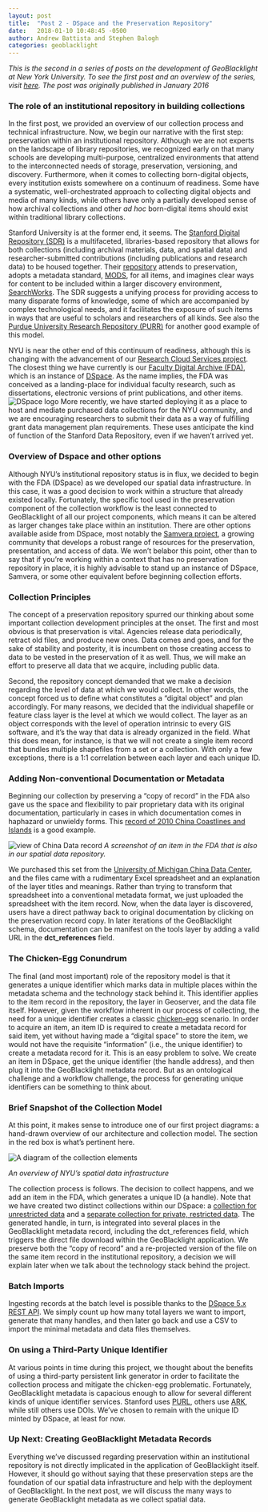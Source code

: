 ```yaml
---
layout: post
title:  "Post 2 - DSpace and the Preservation Repository"
date:   2018-01-10 10:48:45 -0500
author: Andrew Battista and Stephen Balogh
categories: geoblacklight
---
```


*This is the second in a series of posts on the development of GeoBlacklight at New York University. To see the first post and an overview of the series, visit [here](https://andrewbattista.github.io/geoblacklight/2018/01/10/geoblacklight-overview.html). The post was originally published in January 2016*

### The role of an institutional repository in building collections

In the first post, we provided an overview of our collection process and technical infrastructure. Now, we begin our narrative with the first step: preservation within an institutional repository. Although we are not experts on the landscape of library repositories, we recognized early on that many schools are developing multi-purpose, centralized environments that attend to the interconnected needs of storage, preservation, versioning, and discovery. Furthermore, when it comes to collecting born-digital objects, every institution exists somewhere on a continuum of readiness. Some have a systematic, well-orchestrated approach to collecting digital objects and media of many kinds, while others have only a partially developed sense of how archival collections and other *ad hoc* born-digital items should exist within traditional library collections.

Stanford University is at the former end, it seems. The [Stanford Digital Repository (SDR)](https://sdr.stanford.edu/) is a multifaceted, libraries-based repository that allows for both collections (including archival materials, data, and spatial data) and researcher-submitted contributions (including publications and research data) to be housed together. Their [repository](https://library.stanford.edu/research/stanford-digital-repository) attends to preservation, adopts a metadata standard, [MODS](http://www.loc.gov/standards/mods/), for all items, and imagines clear ways for content to be included within a larger discovery environment, [SearchWorks](https://searchworks.stanford.edu). The SDR suggests a unifying process for providing access to many disparate forms of knowledge, some of which are accompanied by complex technological needs, and it facilitates the exposure of such items in ways that are useful to scholars and researchers of all kinds. See also the [Purdue University Research Repository (PURR)](https://purr.purdue.edu/) for another good example of this model.

NYU is near the other end of this continuum of readiness, although this is changing with the advancement of our [Research Cloud Services project](https://wp.nyu.edu/library-drsr/). The closest thing we have currently is our [Faculty Digital Archive (FDA)](https://archive.nyu.edu), which is an instance of [DSpace](http://www.dspace.org/). As the name implies, the FDA was conceived as a landing-place for individual faculty research, such as dissertations, electronic versions of print publications, and other items. ![DSpace logo](https://github.com/andrewbattista/andrewbattista.github.io/blob/master/blog_media/dspace_logo.png?raw=true) More recently, we have started deploying it as a place to host and mediate purchased data collections for the NYU community, and we are encouraging researchers to submit their data as a way of fulfilling grant data management plan requirements. These uses anticipate the kind of function of the Stanford Data Repository, even if we haven’t arrived yet.

### Overview of Dspace and other options

Although NYU’s institutional repository status is in flux, we decided to begin with the FDA (DSpace) as we developed our spatial data infrastructure. In this case, it was a good decision to work within a structure that already existed locally. Fortunately, the specific tool used in the preservation component of the collection workflow is the least connected to GeoBlacklight of all our project components, which means it can be altered as larger changes take place within an institution. There are other options available aside from DSpace, most notably the [Samvera project](https://samvera.org/), a growing community that develops a robust range of resources for the preservation, presentation, and access of data. We won’t belabor this point, other than to say that if you’re working within a context that has no preservation repository in place, it is highly advisable to stand up an instance of DSpace, Samvera, or some other equivalent before beginning collection efforts.

### Collection Principles

The concept of a preservation repository spurred our thinking about some important collection development principles at the onset. The first and most obvious is that preservation is vital. Agencies release data periodically, retract old files, and produce new ones. Data comes and goes, and for the sake of stability and posterity, it is incumbent on those creating access to data to be vested in the preservation of it as well. Thus, we will make an effort to preserve all data that we acquire, including public data.

Second, the repository concept demanded that we make a decision regarding the level of data at which we would collect. In other words, the concept forced us to define what constitutes a “digital object” and plan accordingly. For many reasons, we decided that the individual shapefile or feature class layer is the level at which we would collect. The layer as an object corresponds with the level of operation intrinsic to every GIS software, and it’s the way that data is already organized in the field. What this does mean, for instance, is that we will not create a single item record that bundles multiple shapefiles from a set or a collection. With only a few exceptions, there is a 1:1 correlation between each layer and each unique ID.

### Adding Non-conventional Documentation or Metadata

Beginning our collection by preserving a “copy of record” in the FDA also gave us the space and flexibility to pair proprietary data with its original documentation, particularly in cases in which documentation comes in haphazard or unwieldy forms. This [record of 2010 China Coastlines and Islands](http://hdl.handle.net/2451/33916) is a good example.

![view of China Data record](https://github.com/andrewbattista/andrewbattista.github.io/blob/master/blog_media/2010_china_coastlines_shot.png?raw=true)
*A screenshot of an item in the FDA that is also in our spatial data repository.*

We purchased this set from the [University of Michigan China Data Center](http://chinadatacenter.org/Data/ServiceContent.aspx?id=58), and the files came with a rudimentary Excel spreadsheet and an explanation of the layer titles and meanings. Rather than trying to transform that spreadsheet into a conventional metadata format, we just uploaded the spreadsheet with the item record. Now, when the data layer is discovered, users have a direct pathway back to original documentation by clicking on the preservation record copy. In later iterations of the GeoBlacklight schema, documentation can be manifest on the tools layer by adding a valid URL in the **dct_references** field.

### The Chicken-Egg Conundrum

The final (and most important) role of the repository model is that it generates a unique identifier which marks data in multiple places within the metadata schema and the technology stack behind it. This identifier applies to the item record in the repository, the layer in Geoserver, and the data file itself. However, given the workflow inherent in our process of collecting, the need for a unique identifier creates a classic [chicken-egg](https://en.wikipedia.org/wiki/Chicken_or_the_egg) scenario. In order to acquire an item, an item ID is required to create a metadata record for said item, yet without having made a “digital space” to store the item, we would not have the requisite “information” (i.e., the unique identifier) to create a metadata record for it. This is an easy problem to solve. We create an item in DSpace, get the unique identifier (the handle address), and then plug it into the GeoBlacklight metadata record. But as an ontological challenge and a workflow challenge, the process for generating unique identifiers can be something to think about.

### Brief Snapshot of the Collection Model

At this point, it makes sense to introduce one of our first project diagrams: a hand-drawn overview of our architecture and collection model. The section in the red box is what’s pertinent here.

![A diagram of the collection elements](https://raw.githubusercontent.com/andrewbattista/andrewbattista.github.io/master/blog_media/sdr_architecture_nyu.png)

*An overview of NYU’s spatial data infrastructure*

The collection process is follows. The decision to collect happens, and we add an item in the FDA, which generates a unique ID (a handle). Note that we have created two distinct collections within our DSpace: a [collection for unrestricted data](https://archive.nyu.edu/handle/2451/33902) and a [separate collection for private, restricted data](https://archive.nyu.edu/handle/2451/33903). The generated handle, in turn, is integrated into several places in the GeoBlacklight metadata record, including the dct_references field, which triggers the direct file download within the GeoBlacklight application. We preserve both the “copy of record” and a re-projected version of the file on the same item record in the institutional repository, a decision we will explain later when we talk about the technology stack behind the project.

### Batch Imports

Ingesting records at the batch level is possible thanks to the [DSpace 5.x REST API](https://wiki.duraspace.org/display/DSDOC5x/REST+API). We simply count up how many total layers we want to import, generate that many handles, and then later go back and use a CSV to import the minimal metadata and data files themselves.

### On using a Third-Party Unique Identifier

At various points in time during this project, we thought about the benefits of using a third-party persistent link generator in order to facilitate the collection process and mitigate the chicken-egg problematic. Fortunately, GeoBlacklight metadata is capacious enough to allow for several different kinds of unique identifier services. Stanford uses [PURL](https://purl.org/docs/index.html), others use [ARK](https://confluence.ucop.edu/display/Curation/ARK), while still others use DOIs. We’ve chosen to remain with the unique ID minted by DSpace, at least for now.

### Up Next: Creating GeoBlacklight Metadata Records

Everything we’ve discussed regarding preservation within an institutional repository is not directly implicated in the application of GeoBlacklight itself. However, it should go without saying that these preservation steps are the foundation of our spatial data infrastructure and help with the deployment of GeoBlacklight. In the next post, we will discuss the many ways to generate GeoBlacklight metadata as we collect spatial data.
